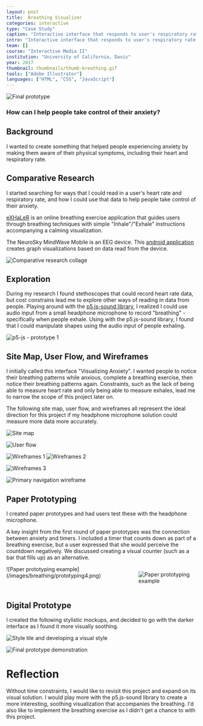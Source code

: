```yaml
---
layout: post
title:  Breathing Visualizer
categories: interactive
type: "Case Study"
caption: "Interactive interface that responds to user's respiratory rate."
intro: "Interactive interface that responds to user's respiratory rate."
team: []
course: "Interactive Media II"
institution: "University of California, Davis"
year: 2017
thumbnail: thumbnails/thumb-breathing.gif
tools: ["Adobe Illustrator"]
languages: ["HTML", "CSS", "JavaScript"]
---
```


![Final prototype](/images/breathing/demo2.gif)

### How can I help people take control of their anxiety?

## Background
I wanted to create something that helped people experiencing anxiety by making them aware of their physical symptoms, including their heart and respiratory rate.

## Comparative Research
I started searching for ways that I could read in a user's heart rate and respiratory rate, and how I could use that data to help people take control of their anxiety.

[eXHaLeR](http://xhalr.com/) is an online breathing exercise application that guides users through breathing techniques with simple "Inhale"/"Exhale" instructions accompanying a calming visualization.

The NeuroSky MindWave Mobile is an EEG device. This [android application](http://store.neurosky.com/products/brainwave-visualizer-android) creates graph visualizations based on data read from the device.

![Comparative research collage](/images/breathing/precedents.jpg)

## Exploration
During my research I found stethoscopes that could record heart rate data, but cost constrains lead me to explore other ways of reading in data from people. Playing around with the [p5.js-sound library](https://p5js.org/reference/#/libraries/p5.sound), I realized I could use audio input from a small headphone microphone to record "breathing" - specifically when people exhale. Using with the p5.js-sound library, I found that I could manipulate shapes using the audio input of people exhaling.

![p5-js - prototype 1](/images/breathing/proto2.jpg)

## Site Map, User Flow, and Wireframes
I initially called this interface "Visualizing Anxiety". I wanted people to notice their breathing patterns while anxious, complete a breathing exercise, then notice their breathing patterns again. Constraints, such as the lack of being able to measure heart rate and only being able to measure exhales, lead me to narrow the scope of this project later on.

The following site map, user flow, and wireframes all represent the ideal direction for this project if my headphone microphone solution could measure more data more accurately.

![Site map](/images/breathing/site-map.gif)

![User flow](/images/breathing/user-flow.gif)

![Wireframes 1](/images/breathing/mockup1.gif)
![Wireframes 2](/images/breathing/mockup2.gif)

![Wireframes 3](/images/breathing/mockup3.gif)

![Primary navigation wireframe](/images/breathing/navigation.gif)

## Paper Prototyping
I created paper prototypes and had users test these with the headphone microphone.

A key insight from the first round of paper prototypes was the connection between anxiety and timers. I included a timer that counts down as part of a breathing exercise, but a user expressed that she would perceive the countdown negatively. We discussed creating a visual counter (such as a bar that fills up) as an alternative.

<div markdown="1" style="display: flex; justify-content: center;">
![Paper prototyping example](/images/breathing/prototyping4.png)

![Paper prototyping example](/images/breathing/prototyping3.png)
</div>

## Digital Prototype
I created the following stylistic mockups, and decided to go with the darker interface as I found it more visually soothing.

![Style tile and developing a visual style](/images/breathing/styletile.jpg)

![Final prototype demonstration](/images/breathing/proto1.jpg)

# Reflection
Without time constraints, I would like to revisit this project and expand on its visual solution. I would play more with the p5.js-sound library to create a more interesting, soothing visualization that accompanies the breathing. I'd also like to implement the breathing exercise as I didn't get a chance to with this project.
